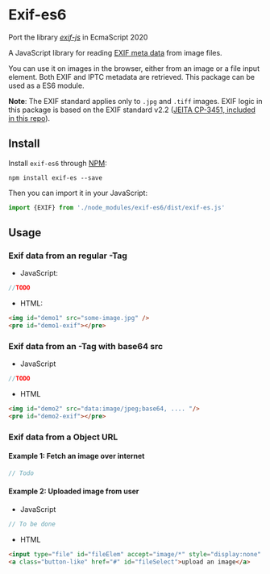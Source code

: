 # Exif-es6

Port the library [*exif-js*](https://github.com/exif-js/exif-js) in EcmaScript 2020

A JavaScript library for reading [EXIF meta data](https://en.wikipedia.org/wiki/Exchangeable_image_file_format) from image files.

You can use it on images in the browser, either from an image or a file input element. 
Both EXIF and IPTC metadata are retrieved.
This package can be used as a ES6 module.


**Note**: The EXIF standard applies only to `.jpg` and `.tiff` images. 
EXIF logic in this package is based on the EXIF standard v2.2 ([JEITA CP-3451, included in this repo](/spec/Exif2-2.pdf)).

## Install

Install `exif-es6` through [NPM](https://www.npmjs.com/#getting-started):

```shell
npm install exif-es --save
```
 

Then you can import it in your JavaScript:

```javascript
import {EXIF} from './node_modules/exif-es6/dist/exif-es.js'
```

## Usage

### Exif data from an regular <img>-Tag

* JavaScript:

```javascript
//TODO
```

* HTML:
 
```html
<img id="demo1" src="some-image.jpg" />
<pre id="demo1-exif"></pre>
```

### Exif data from an <img>-Tag with base64 src

* JavaScript

```javascript
//TODO
```

* HTML

```html
<img id="demo2" src="data:image/jpeg;base64, .... "/>
<pre id="demo2-exif"></pre>
```

### Exif data from a Object URL

#### Example 1: Fetch an image over internet

```javascript
// Todo
```


#### Example 2: Uploaded image from user

* JavaScript

```javascript
// To be done
```

* HTML

```html
<input type="file" id="fileElem" accept="image/*" style="display:none" />
<a class="button-like" href="#" id="fileSelect">upload an image</a>
```